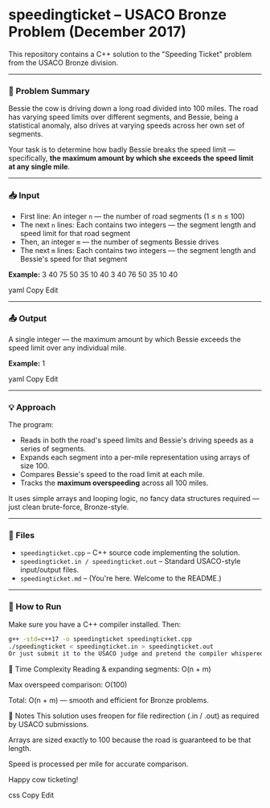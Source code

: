 # speedingticket – USACO Bronze Problem (December 2017)

This repository contains a C++ solution to the "Speeding Ticket" problem from the USACO Bronze division.

---

### 🐄 Problem Summary

Bessie the cow is driving down a long road divided into 100 miles. The road has varying speed limits over different segments, and Bessie, being a statistical anomaly, also drives at varying speeds across her own set of segments.

Your task is to determine how badly Bessie breaks the speed limit — specifically, **the maximum amount by which she exceeds the speed limit at any single mile**.

---

### 📥 Input

- First line: An integer `n` — the number of road segments (1 ≤ n ≤ 100)
- The next `n` lines: Each contains two integers — the segment length and speed limit for that road segment
- Then, an integer `m` — the number of segments Bessie drives
- The next `m` lines: Each contains two integers — the segment length and Bessie's speed for that segment

**Example:**
3
40 75
50 35
10 40
3
40 76
50 35
10 40

yaml
Copy
Edit

---

### 📤 Output

A single integer — the maximum amount by which Bessie exceeds the speed limit over any individual mile.

**Example:**
1

yaml
Copy
Edit

---

### 💡 Approach

The program:

- Reads in both the road's speed limits and Bessie's driving speeds as a series of segments.
- Expands each segment into a per-mile representation using arrays of size 100.
- Compares Bessie's speed to the road limit at each mile.
- Tracks the **maximum overspeeding** across all 100 miles.

It uses simple arrays and looping logic, no fancy data structures required — just clean brute-force, Bronze-style.

---

### 📁 Files

- `speedingticket.cpp` – C++ source code implementing the solution.
- `speedingticket.in / speedingticket.out` – Standard USACO-style input/output files.
- `speedingticket.md` – (You're here. Welcome to the README.)

---

### 🚀 How to Run

Make sure you have a C++ compiler installed. Then:

```bash
g++ -std=c++17 -o speedingticket speedingticket.cpp
./speedingticket < speedingticket.in > speedingticket.out
Or just submit it to the USACO judge and pretend the compiler whispered you the answer.
```
🧠 Time Complexity
Reading & expanding segments: O(n + m)

Max overspeed comparison: O(100)

Total: O(n + m) — smooth and efficient for Bronze problems.

🫠 Notes
This solution uses freopen for file redirection (.in / .out) as required by USACO submissions.

Arrays are sized exactly to 100 because the road is guaranteed to be that length.

Speed is processed per mile for accurate comparison.

Happy cow ticketing!

css
Copy
Edit
